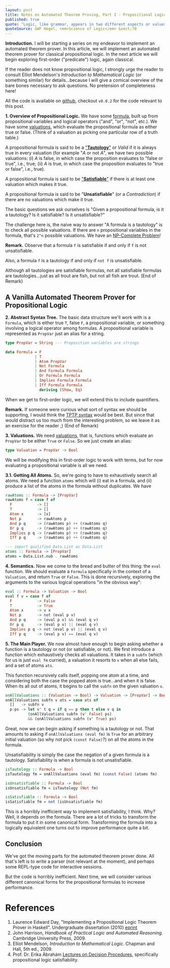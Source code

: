 ```yaml
---
layout: post
title: Notes on Automated Theorem Proving, Part I - Propositional Logic
published: true
quote: "Logic, like grammar, appears in two different aspects or values. It is one thing for him who comes to it for the first time, but it is another thing for him who comes back to it from the sciences. He who begins the study of grammar finds in its forms and laws dry abstractions, arbitrary rules. On the other hand, he who has mastered a language and at the same time has a comparative knowledge of other languages, he alone can make contact with the spirit and culture of a people through the grammar of its language. Similarly, he who approaches this science at first finds in logic an isolated system of abstractions which, confined within itself, does not embrace within its scope the other knowledges and sciences."
quoteSource: GWF Hegel, <em>Science of Logic</em> &sect;70
---
```


**Introduction.**
I will be starting a series on my endeavor to implement an automated theorem prover. In this article, we will implement an automated theorem prover for classical propositional logic. In the next article we will begin exploring first-order ("predicate") logic, again classical. 

If the reader does not know propositional logic, I strongly urge the reader to consult Elliot Mendelson's *Introduction to Mathematical Logic* (or something similar) for details...because I will give a comical overview of the bare bones necessary to ask questions. No pretension of completeness here!

All the code is available on [github](https://github.com/pqnelson/surak), checkout `v0.0.2` for the code relevant to this post.

**1. Overview of Propositional Logic.** 
We have some [formula](http://en.wikipedia.org/wiki/Propositional_formula), built up from propositional variables and logical operators ("and", "or", "not", etc.). We have some [valuations](http://en.wikipedia.org/wiki/Valuation_%28logic%29), which evaluate the propositional formula as either true or false. (Think of a valuation as picking one particular row of a truth table.)

A propositional formula is said to be a ["**Tautology**"](http://en.wikipedia.org/wiki/Tautology_(logic)) or *Valid* if it is always true in every valuation (for example "*A* or not *A*", we have two possible valuations: (i) *A* is false, in which case the proposition evaluates to "false or true", i.e., true; (ii) *A* is true, in which case the proposition evaluates to "true or false", i.e., true).

A propositional formula is said to be ["**Satisfiable**"](http://en.wikipedia.org/wiki/Satisfiability) if there is at least one valuation which makes it true.

A propositional formula is said to be "**Unsatisfiable**" (or a *Contradiction*) if there are no valuations which make it true.

The basic questions we ask ourselves is "Given a propositional formula, is it a tautology? Is it satisfiable? Is it unsatisfiable?"

The challenge here is, the naive way to answer "A formula is a tautology" is to check all possible valuations. If there are `n` propositional variables in the formula, that's `2^n` possible valuations. We have an [NP-Complete Problem](http://en.wikipedia.org/wiki/Boolean_satisfiability_problem)!

**Remark.** Observe that a formula `f` is satisfiable if and only if `f` is not unsatisfiable.

Also, a formula `f` is a tautology if and only if `not f` is unsatisfiable.

Although all tautologies are satisfiable formulas, not all satisfiable formulas are tautologies...just as all trout are fish, but not all fish are trout. (End of Remark)

## A Vanilla Automated Theorem Prover for Propositional Logic

**2. Abstract Syntax Tree.** The basic data structure we'll work with is a `Formula`, which is either true `T`, false `F`, a propositional variable, or something involving a logical operator among formulas. A propositional variable is represented as `PropVar` just an alias for a string.

```haskell
type PropVar = String --- Proposition variables are strings

data Formula = F
             | T
             | Atom PropVar
             | Not Formula
             | And Formula Formula
             | Or Formula Formula
             | Implies Formula Formula
             | Iff Formula Formula
               deriving (Show, Eq)
```

When we get to first-order logic, we will extend this to include quantifiers.

**Remark.** If someone were curious what sort of syntax we should be supporting, I would think the [TPTP syntax](http://www.cs.miami.edu/~tptp/TPTP/SyntaxBNF.html) would be best. But since that would distract us too much from the interesting problem, so we leave it as an exercise for the reader ;) (End of Remark)

**3. Valuations.** We need [valuations](http://en.wikipedia.org/wiki/Valuation_%28logic%29), that is, functions which evaluate an `PropVar` to be either `True` or `False`. So we just create an alias:

```haskell
type Valuation = PropVar -> Bool
```

We will be modifying this in first-order logic to work with terms, but for now evaluating a propositional variable is all we need.

**3.1. Getting All Atoms.** So, we're going to have to exhaustively search all atoms. We need a function `atoms` which will (i) eat in a formula, and (ii) produce a list of the atoms in the formula without duplicates. We have

```haskell
rawAtoms :: Formula -> [PropVar]
rawAtoms f = case f of
  F           -> []
  T           -> []
  Atom x      -> [x]
  Not p       -> rawAtoms p
  And p q     -> (rawAtoms p) ++ (rawAtoms q)
  Or p q      -> (rawAtoms p) ++ (rawAtoms q)
  Implies p q -> (rawAtoms p) ++ (rawAtoms q)
  Iff p q     -> (rawAtoms p) ++ (rawAtoms q)

--- import qualified Data.List as Data.List
atoms :: Formula -> [PropVar]
atoms = Data.List.nub . rawAtoms
```

**4. Semantics.** Now we come to the bread and butter of this thing: the `eval` function. We should evaluate a `Formula` specifically in the context  of a `Valuation`, and return `True` or `False`. This is done recursively, exploring the arguments to the various logical operations "in the obvious way":

```haskell
eval :: Formula -> Valuation -> Bool
eval f v = case f of
  F           -> False
  T           -> True
  Atom x      -> v x
  Not p       -> not (eval p v)
  And p q     -> (eval p v) && (eval q v)
  Or p q      -> (eval p v) || (eval q v)
  Implies p q -> not (eval p v) || (eval q v)
  Iff p q     -> (eval p v) == (eval q v)
```

**5. The Main Player.** We now almost have enough to begin asking whether a function is a tautology or not (or satisfiable, or not). We first introduce a function which exhaustively checks all valuations. It takes in a `subfn` (which for us is just `eval fm` curried), a valuation it resorts to `v` when all else fails, and a set of atoms `ats`.

This function recursively calls itself, popping one atom at a time, and considering both the case the popped atom is true...and when it is false. When its all out of atoms, it begins to call the `subfn` on the given valuation `v`.

```haskell
onAllValuations :: (Valuation -> Bool) -> Valuation -> [PropVar] -> Bool
onAllValuations subfn v ats = case ats of
  []   -> subfn v
  p:ps -> let v' t q = if q == p then t else v q in
          (onAllValuations subfn (v' False) ps)
          && (onAllValuations subfn (v' True) ps)
```

Great, now we can begin asking if something is a tautology or not. That amounts to asking if `onAllValuations (eval fm)` is `True` for an arbitrary initial valuation (so why not pick `(const False)`?) on all the atoms in the formula.

Unsatisfiability is simply the case the negation of a given formula is a tautology. Satisfiability is when a formula is not unsatisfiable.

```haskell
isTautology :: Formula -> Bool
isTautology fm = onAllValuations (eval fm) (const False) (atoms fm)

isUnsatisfiable :: Formula -> Bool
isUnsatisfiable fm = isTautology (Not fm)

isSatisfiable :: Formula -> Bool
isSatisfiable fm = not (isUnsatisfiable fm)
```

This is a horribly inefficient way to implement satisfiability, I think. Why? Well, it depends on the formula. There are a lot of tricks to transform the formula to put it in some canonical form. Transforming the formula into a logically equivalent one turns out to improve performance quite a bit.

## Conclusion

We've got the moving parts for the automated theorem prover done. All that's left is to write a parser (not relevant at the moment), and perhaps some REPL-type code for interactive sessions.

But the code is horribly inefficient. Next time, we will consider various different canonical forms for the propositional formulas to increase performance.

# References
1. Laurence Edward Day,
   "Implementing a Propositional Logic Theorem Prover in Haskell".
   Undergraduate dissertation (2010)
   [eprint](http://www.cs.nott.ac.uk/~led/papers/led_bsc_dissertation.pdf)
2. John Harrison,
   *Handbook of Practical Logic and Automated Reasoning*.
   Cambridge University Press, 2009.
3. Elliot Mendelson,
   *Introduction to Mathematical Logic*.
   Chapman and Hall, 5th ed., 2009.
4. Prof. Dr. Erika Ábrahám
   [Lectures on Decision Procedures](http://www.decision-procedures.org/slides/),
   specifically propositional logic satisfiability.
